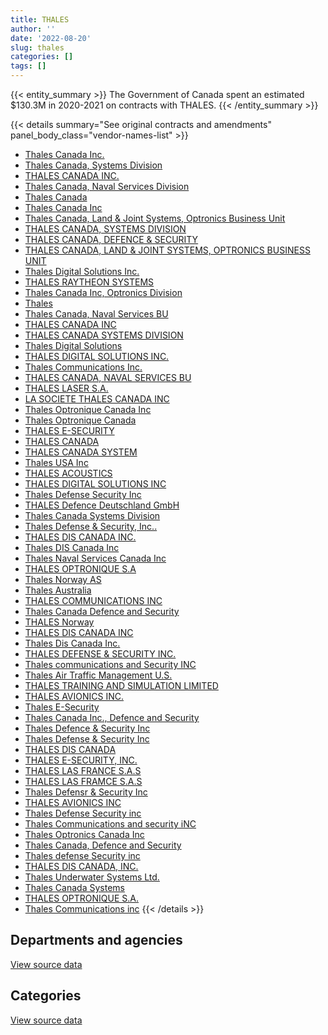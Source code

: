 ```yaml
---
title: THALES
author: ''
date: '2022-08-20'
slug: thales
categories: []
tags: []
---
```


<script src="/rmarkdown-libs/htmlwidgets/htmlwidgets.js"></script>
<link href="/rmarkdown-libs/datatables-css/datatables-crosstalk.css" rel="stylesheet" />
<script src="/rmarkdown-libs/datatables-binding/datatables.js"></script>
<script src="/rmarkdown-libs/jquery/jquery-3.6.0.min.js"></script>
<link href="/rmarkdown-libs/dt-core-bootstrap/css/dataTables.bootstrap.min.css" rel="stylesheet" />
<link href="/rmarkdown-libs/dt-core-bootstrap/css/dataTables.bootstrap.extra.css" rel="stylesheet" />
<script src="/rmarkdown-libs/dt-core-bootstrap/js/jquery.dataTables.min.js"></script>
<script src="/rmarkdown-libs/dt-core-bootstrap/js/dataTables.bootstrap.min.js"></script>
<link href="/rmarkdown-libs/crosstalk/css/crosstalk.min.css" rel="stylesheet" />
<script src="/rmarkdown-libs/crosstalk/js/crosstalk.min.js"></script>
<script src="/rmarkdown-libs/htmlwidgets/htmlwidgets.js"></script>
<link href="/rmarkdown-libs/datatables-css/datatables-crosstalk.css" rel="stylesheet" />
<script src="/rmarkdown-libs/datatables-binding/datatables.js"></script>
<script src="/rmarkdown-libs/jquery/jquery-3.6.0.min.js"></script>
<link href="/rmarkdown-libs/dt-core-bootstrap/css/dataTables.bootstrap.min.css" rel="stylesheet" />
<link href="/rmarkdown-libs/dt-core-bootstrap/css/dataTables.bootstrap.extra.css" rel="stylesheet" />
<script src="/rmarkdown-libs/dt-core-bootstrap/js/jquery.dataTables.min.js"></script>
<script src="/rmarkdown-libs/dt-core-bootstrap/js/dataTables.bootstrap.min.js"></script>
<link href="/rmarkdown-libs/crosstalk/css/crosstalk.min.css" rel="stylesheet" />
<script src="/rmarkdown-libs/crosstalk/js/crosstalk.min.js"></script>

{{< entity_summary >}}
The Government of Canada spent an estimated \$130.3M in 2020-2021 on contracts with THALES.
{{< /entity_summary >}}

{{< details summary="See original contracts and amendments" panel_body_class="vendor-names-list" >}}
- [Thales Canada Inc.](https://search.open.canada.ca/en/ct/?sort=contract_value_f%20desc&page=1&search_text=%22Thales%20Canada%20Inc.%22)
- [Thales Canada, Systems Division](https://search.open.canada.ca/en/ct/?sort=contract_value_f%20desc&page=1&search_text=%22Thales%20Canada%2c%20Systems%20Division%22)
- [THALES CANADA INC.](https://search.open.canada.ca/en/ct/?sort=contract_value_f%20desc&page=1&search_text=%22THALES%20CANADA%20INC.%22)
- [Thales Canada, Naval Services Division](https://search.open.canada.ca/en/ct/?sort=contract_value_f%20desc&page=1&search_text=%22Thales%20Canada%2c%20Naval%20Services%20Division%22)
- [Thales Canada](https://search.open.canada.ca/en/ct/?sort=contract_value_f%20desc&page=1&search_text=%22Thales%20Canada%22)
- [Thales Canada Inc](https://search.open.canada.ca/en/ct/?sort=contract_value_f%20desc&page=1&search_text=%22Thales%20Canada%20Inc%22)
- [Thales Canada, Land & Joint Systems, Optronics Business Unit](https://search.open.canada.ca/en/ct/?sort=contract_value_f%20desc&page=1&search_text=%22Thales%20Canada%2c%20Land%20%26%20Joint%20Systems%2c%20Optronics%20Business%20Unit%22)
- [THALES CANADA, SYSTEMS DIVISION](https://search.open.canada.ca/en/ct/?sort=contract_value_f%20desc&page=1&search_text=%22THALES%20CANADA%2c%20SYSTEMS%20DIVISION%22)
- [THALES CANADA, DEFENCE & SECURITY](https://search.open.canada.ca/en/ct/?sort=contract_value_f%20desc&page=1&search_text=%22THALES%20CANADA%2c%20DEFENCE%20%26%20SECURITY%22)
- [THALES CANADA, LAND & JOINT SYSTEMS, OPTRONICS BUSINESS UNIT](https://search.open.canada.ca/en/ct/?sort=contract_value_f%20desc&page=1&search_text=%22THALES%20CANADA%2c%20LAND%20%26%20JOINT%20SYSTEMS%2c%20OPTRONICS%20BUSINESS%20UNIT%22)
- [Thales Digital Solutions Inc.](https://search.open.canada.ca/en/ct/?sort=contract_value_f%20desc&page=1&search_text=%22Thales%20Digital%20Solutions%20Inc.%22)
- [THALES RAYTHEON SYSTEMS](https://search.open.canada.ca/en/ct/?sort=contract_value_f%20desc&page=1&search_text=%22THALES%20RAYTHEON%20SYSTEMS%22)
- [Thales Canada Inc, Optronics Division](https://search.open.canada.ca/en/ct/?sort=contract_value_f%20desc&page=1&search_text=%22Thales%20Canada%20Inc%2c%20Optronics%20Division%22)
- [Thales](https://search.open.canada.ca/en/ct/?sort=contract_value_f%20desc&page=1&search_text=%22Thales%22)
- [Thales Canada, Naval Services BU](https://search.open.canada.ca/en/ct/?sort=contract_value_f%20desc&page=1&search_text=%22Thales%20Canada%2c%20Naval%20Services%20BU%22)
- [THALES CANADA INC](https://search.open.canada.ca/en/ct/?sort=contract_value_f%20desc&page=1&search_text=%22THALES%20CANADA%20INC%22)
- [THALES CANADA SYSTEMS DIVISION](https://search.open.canada.ca/en/ct/?sort=contract_value_f%20desc&page=1&search_text=%22THALES%20CANADA%20SYSTEMS%20DIVISION%22)
- [Thales Digital Solutions](https://search.open.canada.ca/en/ct/?sort=contract_value_f%20desc&page=1&search_text=%22Thales%20Digital%20Solutions%22)
- [THALES DIGITAL SOLUTIONS INC.](https://search.open.canada.ca/en/ct/?sort=contract_value_f%20desc&page=1&search_text=%22THALES%20DIGITAL%20SOLUTIONS%20INC.%22)
- [Thales Communications Inc.](https://search.open.canada.ca/en/ct/?sort=contract_value_f%20desc&page=1&search_text=%22Thales%20Communications%20Inc.%22)
- [THALES CANADA, NAVAL SERVICES BU](https://search.open.canada.ca/en/ct/?sort=contract_value_f%20desc&page=1&search_text=%22THALES%20CANADA%2c%20NAVAL%20SERVICES%20BU%22)
- [THALES LASER S.A.](https://search.open.canada.ca/en/ct/?sort=contract_value_f%20desc&page=1&search_text=%22THALES%20LASER%20S.A.%22)
- [LA SOCIETE THALES CANADA INC](https://search.open.canada.ca/en/ct/?sort=contract_value_f%20desc&page=1&search_text=%22LA%20SOCIETE%20THALES%20CANADA%20INC%22)
- [Thales Optronique Canada Inc](https://search.open.canada.ca/en/ct/?sort=contract_value_f%20desc&page=1&search_text=%22Thales%20Optronique%20Canada%20Inc%22)
- [Thales Optronique Canada](https://search.open.canada.ca/en/ct/?sort=contract_value_f%20desc&page=1&search_text=%22Thales%20Optronique%20Canada%22)
- [THALES E-SECURITY](https://search.open.canada.ca/en/ct/?sort=contract_value_f%20desc&page=1&search_text=%22THALES%20E-SECURITY%22)
- [THALES CANADA](https://search.open.canada.ca/en/ct/?sort=contract_value_f%20desc&page=1&search_text=%22THALES%20CANADA%22)
- [THALES CANADA SYSTEM](https://search.open.canada.ca/en/ct/?sort=contract_value_f%20desc&page=1&search_text=%22THALES%20CANADA%20SYSTEM%22)
- [Thales USA Inc](https://search.open.canada.ca/en/ct/?sort=contract_value_f%20desc&page=1&search_text=%22Thales%20USA%20Inc%22)
- [THALES ACOUSTICS](https://search.open.canada.ca/en/ct/?sort=contract_value_f%20desc&page=1&search_text=%22THALES%20ACOUSTICS%22)
- [THALES DIGITAL SOLUTIONS INC](https://search.open.canada.ca/en/ct/?sort=contract_value_f%20desc&page=1&search_text=%22THALES%20DIGITAL%20SOLUTIONS%20INC%22)
- [Thales Defense Security Inc](https://search.open.canada.ca/en/ct/?sort=contract_value_f%20desc&page=1&search_text=%22Thales%20Defense%20Security%20Inc%22)
- [THALES Defence Deutschland GmbH](https://search.open.canada.ca/en/ct/?sort=contract_value_f%20desc&page=1&search_text=%22THALES%20Defence%20Deutschland%20GmbH%22)
- [Thales Canada Systems Division](https://search.open.canada.ca/en/ct/?sort=contract_value_f%20desc&page=1&search_text=%22Thales%20Canada%20Systems%20Division%22)
- [Thales Defense & Security, Inc..](https://search.open.canada.ca/en/ct/?sort=contract_value_f%20desc&page=1&search_text=%22Thales%20Defense%20%26%20Security%2c%20Inc..%22)
- [THALES DIS CANADA INC.](https://search.open.canada.ca/en/ct/?sort=contract_value_f%20desc&page=1&search_text=%22THALES%20DIS%20CANADA%20INC.%22)
- [Thales DIS Canada Inc](https://search.open.canada.ca/en/ct/?sort=contract_value_f%20desc&page=1&search_text=%22Thales%20DIS%20Canada%20Inc%22)
- [Thales Naval Services Canada Inc](https://search.open.canada.ca/en/ct/?sort=contract_value_f%20desc&page=1&search_text=%22Thales%20Naval%20Services%20Canada%20Inc%22)
- [THALES OPTRONIQUE S.A](https://search.open.canada.ca/en/ct/?sort=contract_value_f%20desc&page=1&search_text=%22THALES%20OPTRONIQUE%20S.A%22)
- [Thales Norway AS](https://search.open.canada.ca/en/ct/?sort=contract_value_f%20desc&page=1&search_text=%22Thales%20Norway%20AS%22)
- [Thales Australia](https://search.open.canada.ca/en/ct/?sort=contract_value_f%20desc&page=1&search_text=%22Thales%20Australia%22)
- [THALES COMMUNICATIONS INC](https://search.open.canada.ca/en/ct/?sort=contract_value_f%20desc&page=1&search_text=%22THALES%20COMMUNICATIONS%20INC%22)
- [Thales Canada Defence and Security](https://search.open.canada.ca/en/ct/?sort=contract_value_f%20desc&page=1&search_text=%22Thales%20Canada%20Defence%20and%20Security%22)
- [THALES Norway](https://search.open.canada.ca/en/ct/?sort=contract_value_f%20desc&page=1&search_text=%22THALES%20Norway%22)
- [THALES DIS CANADA INC](https://search.open.canada.ca/en/ct/?sort=contract_value_f%20desc&page=1&search_text=%22THALES%20DIS%20CANADA%20INC%22)
- [Thales Dis Canada Inc.](https://search.open.canada.ca/en/ct/?sort=contract_value_f%20desc&page=1&search_text=%22Thales%20Dis%20Canada%20Inc.%22)
- [THALES DEFENSE & SECURITY INC.](https://search.open.canada.ca/en/ct/?sort=contract_value_f%20desc&page=1&search_text=%22THALES%20DEFENSE%20%26%20SECURITY%20INC.%22)
- [Thales communications and Security INC](https://search.open.canada.ca/en/ct/?sort=contract_value_f%20desc&page=1&search_text=%22Thales%20communications%20and%20Security%20INC%22)
- [Thales Air Traffic Management U.S.](https://search.open.canada.ca/en/ct/?sort=contract_value_f%20desc&page=1&search_text=%22Thales%20Air%20Traffic%20Management%20U.S.%22)
- [THALES TRAINING AND SIMULATION LIMITED](https://search.open.canada.ca/en/ct/?sort=contract_value_f%20desc&page=1&search_text=%22THALES%20TRAINING%20AND%20SIMULATION%20LIMITED%22)
- [THALES AVIONICS INC.](https://search.open.canada.ca/en/ct/?sort=contract_value_f%20desc&page=1&search_text=%22THALES%20AVIONICS%20INC.%22)
- [Thales E-Security](https://search.open.canada.ca/en/ct/?sort=contract_value_f%20desc&page=1&search_text=%22Thales%20E-Security%22)
- [Thales Canada Inc., Defence and Security](https://search.open.canada.ca/en/ct/?sort=contract_value_f%20desc&page=1&search_text=%22Thales%20Canada%20Inc.%2c%20Defence%20and%20Security%22)
- [Thales Defence & Security Inc](https://search.open.canada.ca/en/ct/?sort=contract_value_f%20desc&page=1&search_text=%22Thales%20Defence%20%26%20Security%20Inc%22)
- [Thales Defense & Security Inc](https://search.open.canada.ca/en/ct/?sort=contract_value_f%20desc&page=1&search_text=%22Thales%20Defense%20%26%20Security%20Inc%22)
- [THALES DIS CANADA](https://search.open.canada.ca/en/ct/?sort=contract_value_f%20desc&page=1&search_text=%22THALES%20DIS%20CANADA%22)
- [THALES E-SECURITY, INC.](https://search.open.canada.ca/en/ct/?sort=contract_value_f%20desc&page=1&search_text=%22THALES%20E-SECURITY%2c%20INC.%22)
- [THALES LAS FRANCE S.A.S](https://search.open.canada.ca/en/ct/?sort=contract_value_f%20desc&page=1&search_text=%22THALES%20LAS%20FRANCE%20S.A.S%22)
- [THALES LAS FRAMCE S.A.S](https://search.open.canada.ca/en/ct/?sort=contract_value_f%20desc&page=1&search_text=%22THALES%20LAS%20FRAMCE%20S.A.S%22)
- [Thales Defensr & Security Inc](https://search.open.canada.ca/en/ct/?sort=contract_value_f%20desc&page=1&search_text=%22Thales%20Defensr%20%26%20Security%20Inc%22)
- [THALES AVIONICS INC](https://search.open.canada.ca/en/ct/?sort=contract_value_f%20desc&page=1&search_text=%22THALES%20AVIONICS%20INC%22)
- [Thales Defense Security inc](https://search.open.canada.ca/en/ct/?sort=contract_value_f%20desc&page=1&search_text=%22Thales%20Defense%20Security%20inc%22)
- [Thales Communications and security iNC](https://search.open.canada.ca/en/ct/?sort=contract_value_f%20desc&page=1&search_text=%22Thales%20Communications%20and%20security%20iNC%22)
- [Thales Optronics Canada Inc](https://search.open.canada.ca/en/ct/?sort=contract_value_f%20desc&page=1&search_text=%22Thales%20Optronics%20Canada%20Inc%22)
- [Thales Canada, Defence and Security](https://search.open.canada.ca/en/ct/?sort=contract_value_f%20desc&page=1&search_text=%22Thales%20Canada%2c%20Defence%20and%20Security%22)
- [Thales defense Security inc](https://search.open.canada.ca/en/ct/?sort=contract_value_f%20desc&page=1&search_text=%22Thales%20defense%20Security%20inc%22)
- [THALES DIS CANADA, INC.](https://search.open.canada.ca/en/ct/?sort=contract_value_f%20desc&page=1&search_text=%22THALES%20DIS%20CANADA%2c%20INC.%22)
- [Thales Underwater Systems Ltd.](https://search.open.canada.ca/en/ct/?sort=contract_value_f%20desc&page=1&search_text=%22Thales%20Underwater%20Systems%20Ltd.%22)
- [Thales Canada Systems](https://search.open.canada.ca/en/ct/?sort=contract_value_f%20desc&page=1&search_text=%22Thales%20Canada%20Systems%22)
- [THALES OPTRONIQUE S.A.](https://search.open.canada.ca/en/ct/?sort=contract_value_f%20desc&page=1&search_text=%22THALES%20OPTRONIQUE%20S.A.%22)
- [Thales Communications inc](https://search.open.canada.ca/en/ct/?sort=contract_value_f%20desc&page=1&search_text=%22Thales%20Communications%20inc%22)
{{< /details >}}

## Departments and agencies

<div id="htmlwidget-1" style="width:100%;height:auto;" class="datatables html-widget"></div>
<script type="application/json" data-for="htmlwidget-1">{"x":{"style":"bootstrap","filter":"none","vertical":false,"data":[["<a href=\"/departments/cra-arc/\">Canada Revenue Agency<\/a>","<a href=\"/departments/csa-asc/\">Canadian Space Agency<\/a>","<a href=\"/departments/dfo-mpo/\">Fisheries and Oceans Canada<\/a>","<a href=\"/departments/dnd-mdn/\">National Defence<\/a>","<a href=\"/departments/hc-sc/\">Health Canada<\/a>","<a href=\"/departments/nrc-cnrc/\">National Research Council Canada<\/a>","<a href=\"/departments/rcmp-grc/\">Royal Canadian Mounted Police<\/a>","<a href=\"/departments/ssc-spc/\">Shared Services Canada<\/a>"],[null,22317.01,680000.1,118193678.29,null,79632.98,65909.29,281563.06],[null,227289.22,1080252.23,121422377.13,null,61149.85,null,768541.3],[null,367280.04,3081855.82,131129925.57,null,74453.79,null,60318.02],[37608.68,366276.54,1209948.23,128402533.76,6210.82,92753.31,148196.76,null]],"container":"<table class=\"table table-striped table-hover row-border order-column display\">\n  <thead>\n    <tr>\n      <th>Department<\/th>\n      <th>2017-2018<\/th>\n      <th>2018-2019<\/th>\n      <th>2019-2020<\/th>\n      <th>2020-2021<\/th>\n    <\/tr>\n  <\/thead>\n<\/table>","options":{"order":[[4,"desc"]],"pageLength":10,"autoWidth":true,"columnDefs":[{"targets":1,"render":"function(data, type, row, meta) {\n    return type !== 'display' ? data : DTWidget.formatCurrency(data, \"$\", 2, 3, \",\", \".\", true, null);\n  }"},{"targets":2,"render":"function(data, type, row, meta) {\n    return type !== 'display' ? data : DTWidget.formatCurrency(data, \"$\", 2, 3, \",\", \".\", true, null);\n  }"},{"targets":3,"render":"function(data, type, row, meta) {\n    return type !== 'display' ? data : DTWidget.formatCurrency(data, \"$\", 2, 3, \",\", \".\", true, null);\n  }"},{"targets":4,"render":"function(data, type, row, meta) {\n    return type !== 'display' ? data : DTWidget.formatCurrency(data, \"$\", 2, 3, \",\", \".\", true, null);\n  }"},{"width":"16%","targets":[1,2,3,4]},{"className":"dt-right","targets":[1,2,3,4]}],"orderClasses":false}},"evals":["options.columnDefs.0.render","options.columnDefs.1.render","options.columnDefs.2.render","options.columnDefs.3.render"],"jsHooks":[]}</script>
<p class="text-right">
<a href="https://github.com/GoC-Spending/contracts-data/tree/main/data/out/vendors/thales/summary_by_fiscal_year_by_department.csv" class="source-data-link btn btn-link">View source data</a>
</p>

## Categories

<div id="htmlwidget-2" style="width:100%;height:auto;" class="datatables html-widget"></div>
<script type="application/json" data-for="htmlwidget-2">{"x":{"style":"bootstrap","filter":"none","vertical":false,"data":[["<a href=\"/categories/1_facilities_and_construction/\">Facilities and construction<\/a>","<a href=\"/categories/11_defence/\">Defence<\/a>","<a href=\"/categories/2_professional_services/\">Professional services<\/a>","<a href=\"/categories/3_information_technology/\">Information technology<\/a>","<a href=\"/categories/5_transportation_and_logistics/\">Transportation and logistics<\/a>","<a href=\"/categories/6_industrial_products_and_services/\">Industrial products and services<\/a>","<a href=\"/categories/9_human_capital/\">Human capital<\/a>"],[3115620.66,112005133.82,238440.57,745439.6,65909.29,3152556.78,null],[1347322.55,119300812.29,227289.22,1831177.19,null,796032.93,56975.57],[8412642.16,118648141.76,1376075.98,1533459.41,null,4694884.76,48629.16],[10728908.54,111845089.85,1785816.02,1385164.49,null,4493549.31,24999.89]],"container":"<table class=\"table table-striped table-hover row-border order-column display\">\n  <thead>\n    <tr>\n      <th>Category<\/th>\n      <th>2017-2018<\/th>\n      <th>2018-2019<\/th>\n      <th>2019-2020<\/th>\n      <th>2020-2021<\/th>\n    <\/tr>\n  <\/thead>\n<\/table>","options":{"order":[[4,"desc"]],"dom":"t","pageLength":30,"autoWidth":true,"columnDefs":[{"targets":1,"render":"function(data, type, row, meta) {\n    return type !== 'display' ? data : DTWidget.formatCurrency(data, \"$\", 2, 3, \",\", \".\", true, null);\n  }"},{"targets":2,"render":"function(data, type, row, meta) {\n    return type !== 'display' ? data : DTWidget.formatCurrency(data, \"$\", 2, 3, \",\", \".\", true, null);\n  }"},{"targets":3,"render":"function(data, type, row, meta) {\n    return type !== 'display' ? data : DTWidget.formatCurrency(data, \"$\", 2, 3, \",\", \".\", true, null);\n  }"},{"targets":4,"render":"function(data, type, row, meta) {\n    return type !== 'display' ? data : DTWidget.formatCurrency(data, \"$\", 2, 3, \",\", \".\", true, null);\n  }"},{"width":"16%","targets":[1,2,3,4]},{"className":"dt-right","targets":[1,2,3,4]}],"orderClasses":false,"lengthMenu":[10,25,30,50,100]}},"evals":["options.columnDefs.0.render","options.columnDefs.1.render","options.columnDefs.2.render","options.columnDefs.3.render"],"jsHooks":[]}</script>
<p class="text-right">
<a href="https://github.com/GoC-Spending/contracts-data/tree/main/data/out/vendors/thales/summary_by_fiscal_year_by_category.csv" class="source-data-link btn btn-link">View source data</a>
</p>
